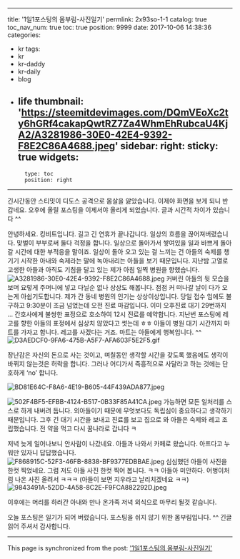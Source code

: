 
---
title: '1일1포스팅의 몸부림-사진일기'
permlink: 2x93so-1-1
catalog: true
toc_nav_num: true
toc: true
position: 9999
date: 2017-10-06 14:38:36
categories:
- kr
tags:
- kr
- kr-daddy
- kr-daily
- blog
- life
thumbnail: 'https://steemitdevimages.com/DQmVEoXc2ty6hGRf4cakapQwtRZ7Za4WhmEhRubcaU4KjA2/A3281986-30E0-42E4-9392-F8E2C86A4688.jpeg'
sidebar:
    right:
        sticky: true
widgets:
    -
        type: toc
        position: right
---


긴시간동안 스티밋이 디도스 공격으로 몸살을 앓았습니다.  이제야 화면을 보게 되니 반갑네요.  오후에 올릴 포스팅을 이제서야 올리게 되었습니다.  글과 시간적 차이가 있습니다 ^^

안녕하세요. 킹비트입니다.
길고 긴 연휴가 끝나갑니다. 일상의 흐름을 끊어져버렸습니다. 맞벌이 부부로써 둘다 걱정을 합니다. 일상으로 돌아가서 쌓여있을 일과 바쁘게 돌아갈 시간에 대한 부적응을 말이죠.
일상이 돌아 오고 있는 걸 느끼는 건 아들의 숙제를 챙기기 시작한 아내와 숙제라는 말에 녹아내리는 아들을 보기 때문입니다.
지난밤 고열로 고생한 아들과 아직도 기침을 달고 있는 제가 아침 일찍 병원을 향했습니다.
![A3281986-30E0-42E4-9392-F8E2C86A4688.jpeg](https://steemitdevimages.com/DQmVEoXc2ty6hGRf4cakapQwtRZ7Za4WhmEhRubcaU4KjA2/A3281986-30E0-42E4-9392-F8E2C86A4688.jpeg)
커버린 아들의 뒷 모습을 보며 요렇게 주머니에 넣고 다닐순 없나 상상도 해봅니다.
점점 커 떠나갈 날이 다가 오는게 아쉽기도합니다.
제가 간 동네 병원의 인기는 상상이상입니다. 당일 접수 임에도 불구하고 9:30분이 조금 넘었는데 오전 진료 마감입니다. 이미 오후진료 대기 29번까지 ... 간호사에게 불쌍한 표정으로 호소하여 12시 진료를 예약합니다.
지난번 포스팅에 레고를 향한 아들의 표정에서 심상치 않았다고 썻는데 ㅎㅎ 아들이 병원 대기 시간까지 마트를 가자고 합니다. 레고를 사겠다는 거죠.
마트는 아들에게 행복입니다. ^^
![D3AEDCF0-9FA6-475B-A5F7-AFA603F5E2F5.gif](https://steemitdevimages.com/DQmPenGgVfQ89JNTx4jwLMeimrJWLhTg9KMd61qJET3mz99/D3AEDCF0-9FA6-475B-A5F7-AFA603F5E2F5.gif)

장난감은 자신의 돈으로 사는 것이고, 며칠동안 생각할 시간을 갖도록 했음에도 생각이 바뀌지 않는것은 허락을 합니다. 그러나 어디가서 즉흥적으로 사달라고 하는 것에는 단호하게 ‘no’ 합니다.

![BD81E64C-F8A6-4E19-B605-44F439ADA877.jpeg](https://steemitdevimages.com/DQmc64HrP4jcaHbRyLcLUFfAUuS8pjhDSxPPbF1RTJ9Kktn/BD81E64C-F8A6-4E19-B605-44F439ADA877.jpeg)

![502F4BF5-EFBB-4124-B517-0B33F85A41CA.jpeg](https://steemitdevimages.com/DQmf6m4LmMiZyjvwjiWXsnSh6EmHK14ipC7WabSsxGHqxGd/502F4BF5-EFBB-4124-B517-0B33F85A41CA.jpeg)
가능하면 모든 일처리를 스스로 하게 내버려 둡니다. 외아들이기 때문에 무엇보다도 독립심이 중요하다고 생각하기 때문입니다.
그후 긴 대기 시간을 보내고 진료를 보고 집으로 와 아들은 숙제와 레고 조립했습니다. 전 약을 먹고 다시 꿈나라로 갑니다 ㅋ

저녁 늦게 일어나보니 안사람이 나갔네요. 아들과 나와서 카페로 왔습니다. 아프다고 누워만 있자니 답답했습니다.
![F868915C-52F3-46FB-8838-BF9377EDBBAE.jpeg](https://steemitdevimages.com/DQmdvHummqpaJaMKbYw5t1T3RJ4SrbFAaqx8UMPEESBrxJM/F868915C-52F3-46FB-8838-BF9377EDBBAE.jpeg)
심심했던 아들이 사진을 한컷 찍었네요. 그럼 저도 아들 사진 한컷 찍어 봅니다. ㅋㅋ 아들아 미안하다. 어벙이처럼 나온 사진 올려서 ㅋㅋㅋ (아들이 보면 지우라고 날리치겠네요 ㅋㅋ)
![9843491A-52DD-4A58-8C2E-F9FCA882292D.jpeg](https://steemitdevimages.com/DQmNTouqjGBnFBWK1DhPBfGN6A8RgQmbJatFMmLRYDGehQ8/9843491A-52DD-4A58-8C2E-F9FCA882292D.jpeg)

이후에는 머리를 하러간 아내와 만나 온가족 저녁 외식으로 마무리 될것 같습니다.

오늘 포스팅은 일기가 되어 버렸습니다. 포스팅을 쉬지 않기 위한 몸부림입니다. ^^ 긴글 읽어 주셔서 감사합니다.

- - -

This page is synchronized from the post: ['1일1포스팅의 몸부림-사진일기'](https://steemit.com/@kingbit/2x93so-1-1)
